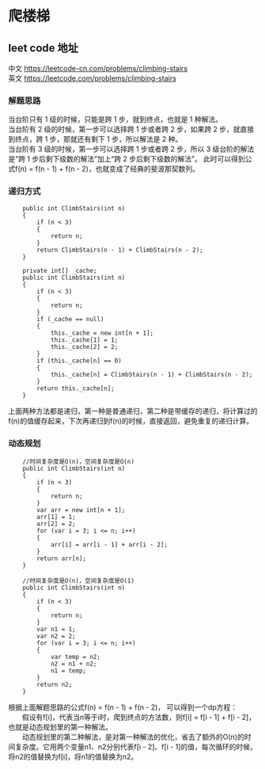 # 爬楼梯

## leet code 地址
中文 https://leetcode-cn.com/problems/climbing-stairs<br/>
英文 https://leetcode.com/problems/climbing-stairs

### 解题思路
当台阶只有 1 级的时候，只能是跨 1 步，就到终点，也就是 1 种解法。<br/>
当台阶有 2 级的时候，第一步可以选择跨 1 步或者跨 2 步，如果跨 2 步，就直接到终点，跨 1 步，那就还有剩下 1 步，所以解法是 2 种。<br/>
当台阶有 3 级的时候，第一步可以选择跨 1 步或者跨 2 步，所以 3 级台阶的解法是“跨 1 步后剩下级数的解法”加上“跨 2 步后剩下级数的解法”。
此时可以得到公式f(n) = f(n - 1) + f(n - 2)，也就变成了经典的斐波那契数列。

### 递归方式
```
    public int ClimbStairs(int n)
    {
        if (n < 3)
        {
            return n;
        }
        return ClimbStairs(n - 1) + ClimbStairs(n - 2);
    }
```
```
    private int[] _cache;
    public int ClimbStairs(int n)
    {
        if (n < 3)
        {
            return n;
        }
        if (_cache == null)
        {
            this._cache = new int[n + 1];
            this._cache[1] = 1;
            this._cache[2] = 2;
        }
        if (this._cache[n] == 0)
        {
            this._cache[n] = ClimbStairs(n - 1) + ClimbStairs(n - 2);
        }
        return this._cache[n];
    }
```
上面两种方法都是递归，第一种是普通递归，第二种是带缓存的递归，将计算过的f(n)的值缓存起来，下次再递归到f(n)的时候，直接返回，避免重复的递归计算。

### 动态规划
```
    //时间复杂度是O(n)，空间复杂度是O(n)
    public int ClimbStairs(int n)
    {
        if (n < 3)
        {
            return n;
        }
        var arr = new int[n + 1];
        arr[1] = 1;
        arr[2] = 2;
        for (var i = 3; i <= n; i++)
        {
            arr[i] = arr[i - 1] + arr[i - 2];
        }
        return arr[n];
    }
```
```
    //时间复杂度是O(n)，空间复杂度是O(1)
    public int ClimbStairs(int n)
    {
        if (n < 3)
        {
            return n;
        }
        var n1 = 1;
        var n2 = 2;
        for (var i = 3; i <= n; i++)
        {
            var temp = n2;
            n2 = n1 + n2;
            n1 = temp;
        }
        return n2;
    }
```
根据上面解题思路的公式f(n) = f(n - 1) + f(n - 2)， 可以得到一个dp方程：<br/>
&emsp;&emsp;假设有f[i]，代表当n等于i时，爬到终点的方法数，则f[i] = f[i - 1] + f[i - 2]，也就是动态规划里的第一种解法。<br/>
&emsp;&emsp;动态规划里的第二种解法，是对第一种解法的优化，省去了额外的O(n)的时间复杂度。它用两个变量n1、n2分别代表f[i - 2]、f[i - 1]的值，每次循环的时候，将n2的值替换为f[i]，将n1的值替换为n2。
